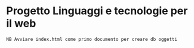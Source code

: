 # Progetto Linguaggi e tecnologie per il web 

	NB Avviare index.html come primo documento per creare db oggetti 

